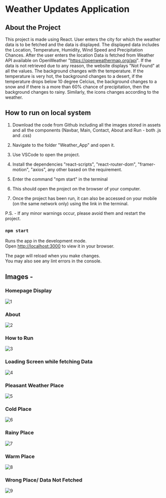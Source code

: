 # Weather Updates Application

## About the Project

This project is made using React. User enters the city for which the weather data is to be fetched and the data is displayed. The displayed data includes the Location, Temperature, Humidity, Wind Speed and        Precipitation Chances. After the user enters the location Data is fetched from Weather API available on OpenWeather "https://openweathermap.org/api". If the data is not retrieved due to any reason, the website displays "Not Found" at all the values. The background changes with the temperature. If the temperature is very hot, the background changes to a desert, if the temperature drops below 10 degree Celcius, the background changes to a snow and if there is a more than 60% chance of precipitation, then the background changes to rainy. Similarly, the icons changes according to the weather.

## How to run on local system
1. Download the code from Github including all the images stored in assets and all the components (Navbar, Main, Contact, About and Run - both .js and .css)

2. Navigate to the folder "Weather_App" and open it.

3. Use VSCode to open the project.

4. Install the dependencies "react-scripts", "react-router-dom", "framer-motion", "axios", any other based on the requirement.

5. Enter the command "npm start" in the terminal

6. This should open the project on the browser of your computer.

7. Once the project has been run, it can also be accessed on your mobile (on the same network only) using the link in the terminal.

P.S. - If any minor warnings occur, please avoid them and restart the project.

### `npm start`

Runs the app in the development mode.\
Open [http://localhost:3000](http://localhost:3000) to view it in your browser.

The page will reload when you make changes.\
You may also see any lint errors in the console.

## Images -

### Homepage Display
![1](https://github.com/DevilLuciferrr/Weather-App/assets/97084494/d03a491b-ed75-483e-b719-6876c77738f5)

### About
![2](https://github.com/DevilLuciferrr/Weather-App/assets/97084494/00d22c80-9b2f-424d-a6f0-d5e28badf2a0)

### How to Run
![3](https://github.com/DevilLuciferrr/Weather-App/assets/97084494/0ce868ba-ae87-48dc-9e89-56a8a85d01a6)

### Loading Screen while fetching Data
![4](https://github.com/DevilLuciferrr/Weather-App/assets/97084494/d91c115e-f84e-4c69-ae61-ba69fd65f2f8)

### Pleasant Weather Place
![5](https://github.com/DevilLuciferrr/Weather-App/assets/97084494/2b2e8592-9281-46d1-9c33-59ab81548ab9)

### Cold Place
![6](https://github.com/DevilLuciferrr/Weather-App/assets/97084494/84712872-110f-4c45-a218-b64270f391f1)

### Rainy Place
![7](https://github.com/DevilLuciferrr/Weather-App/assets/97084494/64006125-d9db-4225-93f2-762507a3f380)

### Warm Place
![8](https://github.com/DevilLuciferrr/Weather-App/assets/97084494/35b55c91-62bd-49f0-afe4-6509fec77330)

### Wrong Place/ Data Not Fetched
![9](https://github.com/DevilLuciferrr/Weather-App/assets/97084494/538fa4ed-7348-42b9-a604-a5d15175f9ac)

